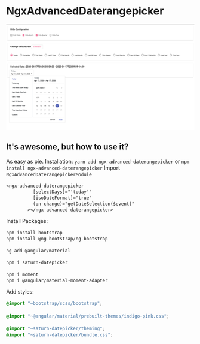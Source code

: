 # NgxAdvancedDaterangepicker

[![Material Advanced date range picker](screenshot.png)](https://stackblitz.com/github/naren7229/ngx-custom-daterangepicker)


## It's awesome, but how to use it?

As easy as pie.
Installation: `yarn add ngx-advanced-daterangepicker` or `npm install ngx-advanced-daterangepicker`
Import `NgxAdvancedDaterangepickerModule`
```
<ngx-advanced-daterangepicker
          [selectDays]="'today'"
          [isoDateFormat]="true"
          (on-change)="getDateSelection($event)"
        ></ngx-advanced-daterangepicker>
```

Install Packages:
```
npm install bootstrap
npm install @ng-bootstrap/ng-bootstrap

ng add @angular/material

npm i saturn-datepicker

npm i moment
npm i @angular/material-moment-adapter
```


Add styles:
```scss
@import "~bootstrap/scss/bootstrap";

@import "~@angular/material/prebuilt-themes/indigo-pink.css";

@import "~saturn-datepicker/theming";
@import "~saturn-datepicker/bundle.css";
```

